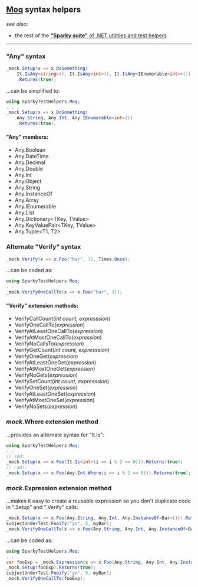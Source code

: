 ## [Moq](https://github.com/moq) syntax helpers ##

_see also_:
* the rest of the [**"Sparky suite"** of .NET utilities and test helpers](https://www.nuget.org/profiles/BrianSchroer)
---

### "Any" syntax

```csharp
_mock.Setup(x => x.DoSomething(
    It.IsAny<string>(), It.IsAny<int>(), It.IsAny<IEnumerable<int>>())
    .Returns(true);
```
...can be simplified to:
```csharp
using SparkyTestHelpers.Moq;
. . .
_mock.Setup(x => x.DoSomething(
    Any.String, Any.Int, Any.IEnumerable<int>()) 
    .Returns(true);
```

#### "Any" members:
* Any.Boolean
* Any.DateTime
* Any.Decimal
* Any.Double
* Any.Int
* Any.Object
* Any.String
* Any.InstanceOf<T>
* Any.Array<T>
* Any.IEnumerable<T>
* Any.List<T>
* Any.Dictionary<TKey, TValue>
* Any.KeyValuePair<TKey, TValue>
* Any.Tuple<T1, T2>

### Alternate "Verify" syntax

```csharp
_mock.Verify(x => x.Foo("bar", 3), Times.Once);
```
...can be coded as:
```csharp
using SparkyTestHelpers.Moq;
. . .
_mock.VerifyOneCallTo(x => x.Foo("bar", 3));
```

#### "Verify" extension methods:
* VerifyCallCount(*int count, expresssion*)
* VerifyOneCallTo(*expression*)
* VerifyAtLeastOneCallTo(*expression*)
* VerifyAtMostOneCallTo(*expression*)
* VerifyNoCallsTo(*expression*)
* VerifyGetCount(*int count, expresssion*)
* VerifyOneGet(*expression*)
* VerifyAtLeastOneGet(*expression*)
* VerifyAtMostOneGet(*expression*)
* VerifyNoGets(*expression*)
* VerifySetCount(*int count, expresssion*)
* VerifyOneSet(*expression*)
* VerifyAtLeastOneSet(*expression*)
* VerifyAtMostOneSet(*expression*)
* VerifyNoSets(*expression*)

### *mock*.Where extension method
...provides an alternate syntax for "It.Is":
```csharp
using SparkyTestHelpers.Moq;
. . .
// sad:
_mock.Setup(x => x.Foo(It.Is<int>(i => i % 2 == 0))).Returns(true);
// rad!:
_mock.Setup(x => x.Foo(Any.Int.Where(i => i % 2 == 0))).Returns(true);
```
### *mock*.Expression extension method
...makes it easy to create a reusable expression so you don't duplicate code in ".Setup" and ".Verify" calls:
```csharp
_mock.Setup(x => x.Foo(Any.String, Any.Int, Any.InstanceOf<Bar>())).Returns(true);
subjectUnderTest.Fooify("yo", 5, myBar);
_mock.VerifyOneCallTo(x => x.Foo(Any.String, Any.Int, Any.InstanceOf<Bar>()));
```
...can be coded as:
```csharp
using SparkyTestHelpers.Moq;
. . .
var fooExp = _mock.Expression(x => x.Foo(Any.String, Any.Int, Any.InstanceOf<Bar>()));
_mock.Setup(fooExp).Returns(true);
subjectUnderTest.Fooify("yo", 5, myBar);
_mock.VerifyOneCallTo(fooExp);
```